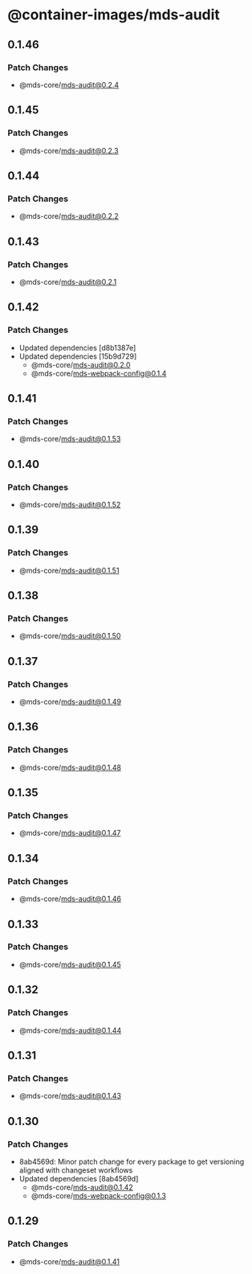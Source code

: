# @container-images/mds-audit

## 0.1.46

### Patch Changes

- @mds-core/mds-audit@0.2.4

## 0.1.45

### Patch Changes

- @mds-core/mds-audit@0.2.3

## 0.1.44

### Patch Changes

- @mds-core/mds-audit@0.2.2

## 0.1.43

### Patch Changes

- @mds-core/mds-audit@0.2.1

## 0.1.42

### Patch Changes

- Updated dependencies [d8b1387e]
- Updated dependencies [15b9d729]
  - @mds-core/mds-audit@0.2.0
  - @mds-core/mds-webpack-config@0.1.4

## 0.1.41

### Patch Changes

- @mds-core/mds-audit@0.1.53

## 0.1.40

### Patch Changes

- @mds-core/mds-audit@0.1.52

## 0.1.39

### Patch Changes

- @mds-core/mds-audit@0.1.51

## 0.1.38

### Patch Changes

- @mds-core/mds-audit@0.1.50

## 0.1.37

### Patch Changes

- @mds-core/mds-audit@0.1.49

## 0.1.36

### Patch Changes

- @mds-core/mds-audit@0.1.48

## 0.1.35

### Patch Changes

- @mds-core/mds-audit@0.1.47

## 0.1.34

### Patch Changes

- @mds-core/mds-audit@0.1.46

## 0.1.33

### Patch Changes

- @mds-core/mds-audit@0.1.45

## 0.1.32

### Patch Changes

- @mds-core/mds-audit@0.1.44

## 0.1.31

### Patch Changes

- @mds-core/mds-audit@0.1.43

## 0.1.30

### Patch Changes

- 8ab4569d: Minor patch change for every package to get versioning aligned with changeset workflows
- Updated dependencies [8ab4569d]
  - @mds-core/mds-audit@0.1.42
  - @mds-core/mds-webpack-config@0.1.3

## 0.1.29

### Patch Changes

- @mds-core/mds-audit@0.1.41
